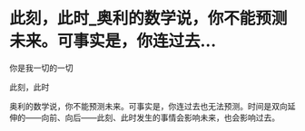 # 此刻，此时_奥利的数学说，你不能预测未来。可事实是，你连过去...

你是我一切的一切

此刻，此时

奥利的数学说，你不能预测未来。可事实是，你连过去也无法预测。时间是双向延伸的——向前、向后——此刻、此时发生的事情会影响未来，也会影响过去。